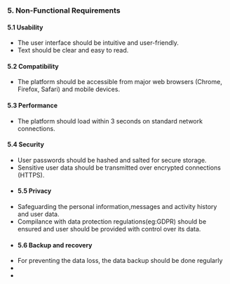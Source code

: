 ### 5. Non-Functional Requirements

#### 5.1 Usability
- The user interface should be intuitive and user-friendly.
- Text should be clear and easy to read.
#### 5.2 Compatibility
- The platform should be accessible from major web browsers (Chrome, Firefox, Safari) and mobile devices.
#### 5.3 Performance
- The platform should load within 3 seconds on standard network connections.
#### 5.4 Security
- User passwords should be hashed and salted for secure storage.
- Sensitive user data should be transmitted over encrypted connections (HTTPS).
- #### 5.5 Privacy
- Safeguarding the personal information,messages and activity history and user data.
- Compilance with data protection regulations(eg:GDPR) should be ensured and user should be provided with control over its data.
- #### 5.6 Backup and recovery
- For preventing the data loss, the data backup should be done regularly
- 
-
